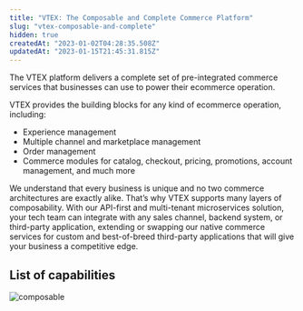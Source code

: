 ```yaml
---
title: "VTEX: The Composable and Complete Commerce Platform"
slug: "vtex-composable-and-complete"
hidden: true
createdAt: "2023-01-02T04:28:35.508Z"
updatedAt: "2023-01-15T21:45:31.815Z"
---
```



The VTEX platform delivers a complete set of pre-integrated commerce services that businesses can use to power their ecommerce operation.

VTEX provides the building blocks for any kind of ecommerce operation, including:

- Experience management  
- Multiple channel and marketplace management  
- Order management
- Commerce modules for catalog, checkout, pricing, promotions, account management, and much more  

We understand that every business is unique and no two commerce architectures are exactly alike. That’s why VTEX supports many layers of composability. With our API-first and multi-tenant microservices solution, your tech team can integrate with any sales channel, backend system, or third-party application, extending or swapping our native commerce services for custom and best-of-breed third-party applications that will give your business a competitive edge.

## List of capabilities

![composable](https://raw.githubusercontent.com/vtexdocs/dev-portal-content/main/images/composable.png)
